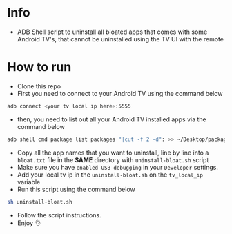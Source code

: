 # Info

* ADB Shell script to uninstall all bloated apps that comes with some Android TV's, that cannot be uninstalled using the TV UI with the remote

# How to run

* Clone this repo
* First you need to connect to your Android TV using the command below
```bash
adb connect <your tv local ip here>:5555
```
* then, you need to list out all your Android TV installed apps via the command below
```bash
adb shell cmd package list packages "|cut -f 2 -d": >> ~/Desktop/packages.txt
```
* Copy all the app names that you want to uninstall, line by line into a `bloat.txt` file in the **SAME** directory with `uninstall-bloat.sh` script
* Make sure you have `enabled USB debugging` in your `Developer` settings.
* Add your local tv ip in the `uninstall-bloat.sh` on the `tv_local_ip` variable
* Run this script using the command below
```bash
sh uninstall-bloat.sh
```
* Follow the script instructions.
* Enjoy
👌
